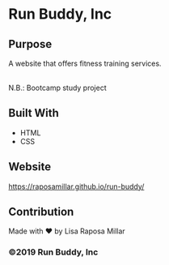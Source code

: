 # Run Buddy, Inc

## Purpose
A website that offers fitness training services.<br><br>

N.B.: Bootcamp study project

## Built With
* HTML
* CSS



## Website
https://raposamillar.github.io/run-buddy/



## Contribution
Made with ❤️ by Lisa Raposa Millar 


### ©️2019 Run Buddy, Inc

